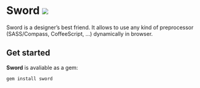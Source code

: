 Sword [![](http://so.mu/icons/sword.png)](http://so.mu/blog/sword)
=====

Sword is a designer’s best friend. It allows to use any kind of preprocessor
(SASS/Compass, CoffeeScript, ...)  dynamically in browser.

Get started
-----------

**Sword** is avaliable as a gem:
```sh
gem install sword
```
